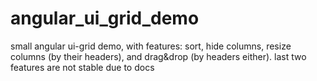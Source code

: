 # angular_ui_grid_demo

small angular ui-grid demo, with features: sort, hide columns, resize columns (by their headers), and drag&drop (by headers either). 
last two features are not stable due to docs

